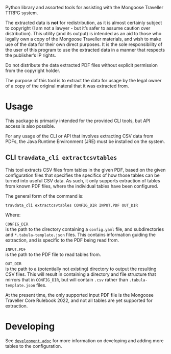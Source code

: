 Python library and assorted tools for assisting with the Mongoose
Traveller TTRPG system.

The extracted data is **not** for redistribution, as it is almost
certainly subject to copyright (I am not a lawyer - but it’s safer to
assume caution over distribution). This utility (and its output) is
intended as an aid to those who legally own a copy of the Mongoose
Traveller materials, and wish to make use of the data for their own
direct purposes. It is the sole responsibility of the user of this
program to use the extracted data in a manner that respects the
publisher’s IP rights.

Do not distribute the data extracted PDF files without explicit
permission from the copyright holder.

The purpose of this tool is to extract the data for usage by the legal
owner of a copy of the original materal that it was extracted from.

# Usage

This package is primarily intended for the provided CLI tools, but API
access is also possible.

For any usage of the CLI or API that involves extracting CSV data from
PDFs, the Java Runtime Environment (JRE) must be installed on the
system.

## CLI `travdata_cli extractcsvtables`

This tool extracts CSV files from tables in the given PDF, based on the
given configuration files that specifies the specifics of how those
tables can be turned into useful CSV data. As such, it only supports
extraction of tables from known PDF files, where the individual tables
have been configured.

The general form of the command is:

    travdata_cli extractcsvtables CONFIG_DIR INPUT.PDF OUT_DIR

Where:

`CONFIG_DIR`  
is the path to the directory containing a `config.yaml` file, and
subdirectories and `*.tabula-template.json` files. This contains
information guiding the extraction, and is specific to the PDF being
read from.

`INPUT.PDF`  
is the path to the PDF file to read tables from.

`OUT_DIR`  
is the path to a (potentially not existing) directory to output the
resulting CSV files. This will result in containing a directory and file
structure that mirrors that in `CONFIG_DIR`, but will contain `.csv`
rather than `.tabula-template.json` files.

At the present time, the only supported input PDF file is the Mongoose
Traveller Core Rulebook 2022, and not all tables are yet supported for
extraction.

# Developing

See
[`development.adoc`](https://github.com/huin/travdata/blob/main/development.adoc)
for more information on developing and adding more tables to the
configuration.
